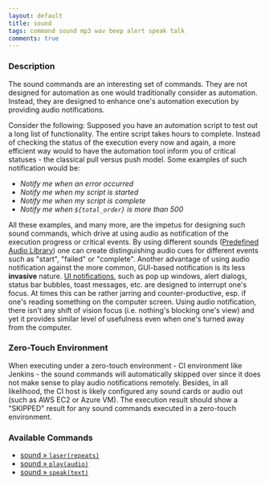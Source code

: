 ```yaml
---
layout: default
title: sound
tags: command sound mp3 wav beep alert speak talk
comments: true
---
```



### Description
The sound commands are an interesting set of commands. They are not designed for automation as one would traditionally 
consider as automation. Instead, they are designed to enhance one's automation execution by providing audio 
notifications.

Consider the following: Supposed you have an automation script to test out a long list of functionality. The entire 
script takes hours to complete. Instead of checking the status of the execution every now and again, a more efficient
way would to have the automation tool inform you of critical statuses - the classical pull versus push model. Some
examples of such notification would be:
- _Notify me when an error occurred_
- _Notify me when my script is started_
- _Notify me when my script is complete_
- _Notify me when `${total_order}` is more than 500_

All these examples, and many more, are the impetus for designing such sound commands, which drive at using audio as 
notification of the execution progress or critical events. By using different sounds 
([Predefined Audio Library](play(audio)#example)) one can create distinguishing audio cues for different events such
as "start", "failed" or "complete". Another advantage of using audio notification against the more common, 
GUI-based notification is its less **invasive** nature. 
<a href="https://msdn.microsoft.com/en-us/library/windows/desktop/dn742472(v=vs.85).aspx" class="external-link" target="_nexial_link">UI notifications</a>, 
such as pop up windows, alert dialogs, status bar bubbles, toast messages, etc. are designed to interrupt one's focus.
At times this can be rather jarring and counter-productive, esp. if one's reading something on the computer screen. 
Using audio notification, there isn't any shift of vision focus (i.e. nothing's blocking one's view) and yet it provides
similar level of usefulness even when one's turned away from the computer.


### Zero-Touch Environment
When executing under a zero-touch environment - CI environment like Jenkins - the sound commands will automatically
skipped over since it does not make sense to play audio notifications remotely. Besides, in all likelihood, the CI
host is likely configured any sound cards or audio out (such as AWS EC2 or Azure VM). The execution result should
show a "SKIPPED" result for any sound commands executed in a zero-touch environment.


### Available Commands
- [sound &raquo; `laser(repeats)`](laser(repeats))
- [sound &raquo; `play(audio)`](play(audio))
- [sound &raquo; `speak(text)`](speak(text))

